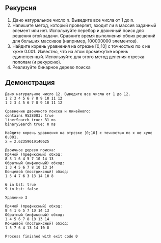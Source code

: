## Рекурсия

1. Дано натуральное число n. Выведите все числа от 1 до n.
2. Напишите метод, который проверяет, входит ли в массив заданный элемент или нет.
Используйте перебор и двоичный поиск для решения этой задачи. Сравните время
выполнения обоих решений для больших массивов (например, 100000000 элементов).
3. Найдите корень уравнения на отрезке [0;10] с точностью по x не хуже 0.001. Известно, что
на этом промежутке корень единственный. Используйте для этого метод деления отрезка
пополам (и рекурсию).
4. Реализуйте бинарное дерево поиска

## Демонстрация

```
Дано натуральное число 12. Выведите все числа от 1 до 12.
1 2 3 4 5 6 7 8 9 10 11 12
1 2 3 4 5 6 7 8 9 10 11 12 

Сравнение двоичного поиска и линейного:
contains 9528003: true
linerSearch true: 31 ms
binarySearch true: 0 ms

Найдите корень уравнения на отрезке [0;10] с точностью по x не хуже 0.001.
x = 2.62359619140625

Двоичное дерево поиска:
Прямой (префиксный) обход:
8 3 1 6 4 5 7 10 14 13 
Обратный (инфиксный) обход:
1 3 4 5 6 7 8 10 13 14 
Концевой (постфиксный) обход:
1 5 4 7 6 3 13 14 10 8 

6 in bst: true
9 in bst: false

Удаление 3

Прямой (префиксный) обход:
8 4 1 6 5 7 10 14 13 
Обратный (инфиксный) обход:
1 4 5 6 7 8 10 13 14 
Концевой (постфиксный) обход:
1 5 7 6 4 13 14 10 8 

Process finished with exit code 0

```
